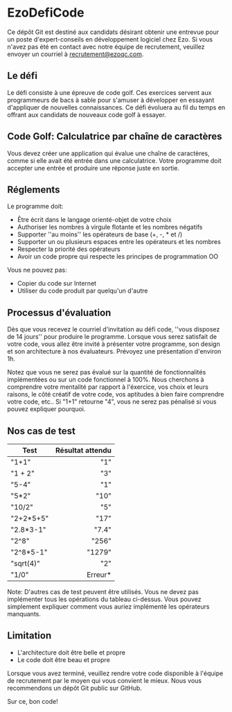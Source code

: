 # EzoDefiCode
Ce dépôt Git est destiné aux candidats désirant obtenir une entrevue pour un poste d'expert-conseils en développement logiciel chez Ezo. Si vous n'avez pas été en contact avec notre équipe de recrutement, veuillez envoyer un courriel à recrutement@ezoqc.com.

## Le défi
Le défi consiste à une épreuve de code golf. Ces exercices servent aux programmeurs de bacs à sable pour s'amuser à développer en essayant d'appliquer de nouvelles connaissances. Ce défi évoluera au fil du temps en offrant aux candidats de nouveaux code golf à essayer.

## Code Golf: Calculatrice par chaîne de caractères
Vous devez créer une application qui évalue une chaîne de caractères, comme si elle avait été entrée dans une calculatrice. Votre programme doit accepter une entrée et produire une réponse juste en sortie.

## Réglements

Le programme doit:
* Être écrit dans le langage orienté-objet de votre choix
* Authoriser les nombres à virgule flotante et les nombres négatifs
* Supporter ''au moins'' les opérateurs de base (+, -, * et /)
* Supporter un ou plusieurs espaces entre les opérateurs et les nombres
* Respecter la priorité des opérateurs
* Avoir un code propre qui respecte les principes de programmation OO

Vous ne pouvez pas:
* Copier du code sur Internet
* Utiliser du code produit par quelqu'un d'autre

## Processus d'évaluation
Dès que vous recevez le courriel d'invitation au défi code, ''vous disposez de 14 jours'' pour produire le programme. Lorsque vous serez satisfait de votre code, vous allez être invité à présenter votre programme, son design et son architecture à nos évaluateurs. Prévoyez une présentation d'environ 1h.

Notez que vous ne serez pas évalué sur la quantité de fonctionnalités implémentées ou sur un code fonctionnel à 100%. Nous cherchons à comprendre votre mentalité par rapport à l'éxercice, vos choix et leurs raisons, le côté créatif de votre code, vos aptitudes à bien faire comprendre votre code, etc.. Si "1+1" retourne "4", vous ne serez pas pénalisé si vous pouvez expliquer pourquoi.

## Nos cas de test
| Test     | Résultat attendu |
|----------|-----------------:|
| "1+1"    | "1"              |
| "1 + 2"  | "3"              |
| "5-4"    | "1"              |
| "5\*2"   | "10"             |
| "10/2"   | "5"              |
|"2+2\*5+5"| "17"             |
|"2.8\*3-1"| "7.4"            |
|"2^8"     | "256"            |
|"2^8\*5-1"| "1279"           |
|"sqrt(4)" | "2"              |
|"1/0"     | Erreur\*         |

Note: D'autres cas de test peuvent être utilisés. Vous ne devez pas implémenter tous les opérations du tableau ci-dessus. Vous pouvez simplement expliquer comment vous auriez implémenté les opérateurs manquants.

## Limitation
* L'architecture doit être belle et propre
* Le code doit être beau et propre

Lorsque vous avez terminé, veuillez rendre votre code disponible à l'équipe de recrutement par le moyen qui vous convient le mieux. Nous vous recommendons un dépôt Git public sur GitHub.

Sur ce, bon code!
